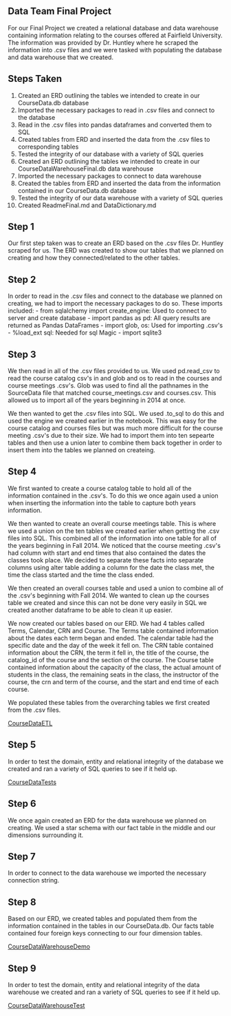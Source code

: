 ## Data Team Final Project

For our Final Project we created a relational database and data warehouse containing information relating to the courses offered at Fairfield University.
The information was provided by Dr. Huntley where he scraped the information into .csv files and we were tasked with populating the database and data warehouse
that we created.

## Steps Taken

1. Created an ERD outlining the tables we intended to create in our CourseData.db database
2. Imported the necessary packages to read in .csv files and connect to the database
3. Read in the .csv files into pandas dataframes and converted them to SQL
4. Created tables from ERD and inserted the data from the .csv files to corresponding tables
5. Tested the integrity of our database with a variety of SQL queries
6. Created an ERD outlining the tables we intended to create in our CourseDataWarehouseFinal.db data warehouse
7. Imported the necessary packages to connect to data warehouse
8. Created the tables from ERD and inserted the data from the information contained in our CourseData.db database
9. Tested the integrity of our data warehouse with a variety of SQL queries
10. Created ReadmeFinal.md and DataDictionary.md

## Step 1

Our first step taken was to create an ERD based on the .csv files Dr. Huntley scraped for us.  The ERD was created to show our tables
that we planned on creating and how they connected/related to the other tables.  

## Step 2

In order to read in the .csv files and connect to the database we planned on creating, we had to import the necessary packages to do so.
These imports included:
    - from sqlalchemy import create_engine: Used to connect to server and create database
    - import pandas as pd: All query results are returned as Pandas DataFrames
    - import glob, os: Used for importing .csv's
    - %load_ext sql: Needed for sql Magic
    - import sqlite3

## Step 3

We then read in all of the .csv files provided to us.  We used pd.read_csv to read the course catalog csv's in and glob and os to read in the
courses and course meetings .csv's.  Glob was used to find all the pathnames in the SourceData file that matched course_meetings.csv and
courses.csv.  This allowed us to import all of the years beginning in 2014 at once.

We then wanted to get the .csv files into SQL.  We used .to_sql to do this and used the engine we created earlier in the notebook.
This was easy for the course catalog and courses files but was much more difficult for the course meeting .csv's due to their size.
We had to import them into ten sepearte tables and then use a union later to combine them back together in order to insert them into the tables
we planned on createing.

## Step 4

We first wanted to create a course catalog table to hold all of the information contained in the .csv's.  To do this we once again used a
union when inserting the information into the table to capture both years information.  

We then wanted to create an overall course meetings table.  This is where we used a union on the ten tables we created earlier when getting the
.csv files into SQL.  This combined all of the information into one table for all of the years beginning in Fall 2014.  We noticed that the course
meeting .csv's had column with start and end times that also contained the dates the classes took place.  We decided to separate these facts into
separate columns using alter table adding a column for the date the class met, the time the class started and the time the class ended.

We then created an overall courses table and used a union to combine all of the .csv's beginning with Fall 2014.  We wanted to clean up the courses table
we created and since this can not be done very easily in SQL we created another dataframe to be able to clean it up easier.

We now created our tables based on our ERD.  We had 4 tables called Terms, Calendar, CRN and Course.
The Terms table contained information about the dates each term began and ended.
The calendar table had the specific date and the day of the week it fell on.
The CRN table contained information about the CRN, the term it fell in, the title of the course, the catalog_id of the course and the section of the course.
The Course table contained information about the capacity of the class, the actual amount of students in the class, the remaining seats in the class,
the instructor of the course, the crn and term of the course, and the start and end time of each course.

We populated these tables from the overarching tables we first created from the .csv files.

[CourseDataETL](../CourseDataETL.ipynb)

## Step 5

In order to test the domain, entity and relational integrity of the database we created and ran a variety of SQL queries to see if it held up.

[CourseDataTests](../CourseDataTests.ipynb)

## Step 6

We once again created an ERD for the data warehouse we planned on creating.  We used a star schema with our fact table in the middle and our dimensions
surrounding it.

## Step 7

In order to connect to the data warehouse we imported the necessary connection string.

## Step 8

Based on our ERD, we created tables and populated them from the information contained in the tables in our CourseData.db.
Our facts table contained four foreign keys connecting to our four dimension tables.

[CourseDataWarehouseDemo](../CourseDataWarehouseDemo.ipynb)

## Step 9

In order to test the domain, entity and relational integrity of the data warehouse we created and ran a variety of SQL queries to see if it held up.

[CourseDataWarehouseTest](../CourseDataWarehouseTest.ipynb)

